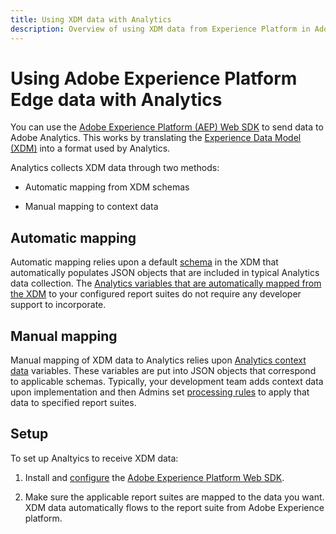 ```yaml
---
title: Using XDM data with Analytics
description: Overview of using XDM data from Experience Platform in Adobe Analytics 
---
```


# Using Adobe Experience Platform Edge data with Analytics


You can use the [Adobe Experience Platform (AEP) Web SDK](https://docs.adobe.com/content/help/en/launch/using/extensions-ref/adobe-extension/aep-extension/overview.html) to send data to Adobe Analytics. This works by translating the [Experience Data Model (XDM)](https://docs.adobe.com/content/help/en/experience-platform/xdm/home.html) into a format used by Analytics.

Analytics collects XDM data through two methods:

* Automatic mapping from XDM schemas

* Manual mapping to context data

## Automatic mapping

Automatic mapping relies upon a default [schema](https://docs.adobe.com/content/help/en/experience-platform/xdm/schema/composition.html) in the XDM that automatically populates JSON objects that are included in typical Analytics data collection. The [Analytics variables that are automatically mapped from the XDM](https://git.corp.adobe.com/analytics-data-collection/anedge/blob/master/XDM_Translator.md) to your configured report suites do not require any developer support to incorporate.

## Manual mapping

Manual mapping of XDM data to Analytics relies upon [Analytics context data](https://docs.adobe.com/content/help/en/analytics/implementation/vars/page-vars/contextdata.html) variables. These variables are put into JSON objects that correspond to applicable schemas. Typically, your development team adds context data upon implementation and then Admins set [processing rules](https://docs.adobe.com/content/help/en/analytics/admin/admin-tools/processing-rules/processing-rules-configuration/t-processing-rules.html) to apply that data to specified report suites.


## Setup

To set up Analtyics to receive XDM data:

1. Install and [configure](https://docs.adobe.com/content/help/en/experience-platform/edge/fundamentals/configuring-the-sdk.html) the [Adobe Experience Platform Web SDK](https://docs.adobe.com/content/help/en/experience-platform/edge/fundamentals/installing-the-sdk.html).

2. Make sure the applicable report suites are mapped to the data you want. XDM data automatically flows to the report suite from Adobe Experience platform.

